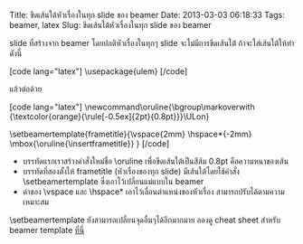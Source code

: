 Title: ขีดเส้นใต้หัวเรื่องในทุก slide ของ beamer 
Date: 2013-03-03 06:18:33
Tags: beamer, latex 
Slug: ขีดเส้นใต้หัวเรื่องในทุก slide ของ beamer 


slide ที่สร้างจาก beamer โดยปกติหัวเรื่องในทุกๆ slide จะไม่มีการขีดเส้นใต้ ถ้าจะใส่เส้นใต้ให้ทำดังนี้

[code lang="latex"]
\usepackage{ulem}
[/code]

แล้วต่อด้วย

[code lang="latex"]
\newcommand\oruline{\bgroup\markoverwith
{\textcolor{orange}{\rule[-0.5ex]{2pt}{0.8pt}}}\ULon}

\setbeamertemplate{frametitle}{\vspace{2mm} \hspace*{-2mm}  \mbox{\oruline{\insertframetitle}} }
[/code]
<ul>
	<li>บรรทัดแรกเราสร้างคำสั่งใหม่ชื่อ \oruline เพื่อขีดเส้นใต้เป็นสีส้ม 0.8pt คือความหนาของเส้น</li>
	<li>บรรทัดที่สองตั้งให้ frametitle (หัวเรื่องของทุก slide) มีเส้นใต้โดยใช้คำสั่ง \setbeamertemplate ซึ่งเอาไว้เปลี่ยนแม่แบบใน beamer</li>
	<li>ค่าของ \vspace และ \hspace* เอาไว้เลื่อนตำแหน่งของหัวเรื่อง สามารถปรับได้ตามความเหมาะสม</li>
</ul>
\setbeamertemplate ยังสามารถเปลี่ยนจุดอื่นๆได้อีกมากม<cite></cite>าย ลองดู cheat sheet สำหรับ beamer template <a href="http://www.cpt.univ-mrs.fr/~masson/latex/Beamer-appearance-cheat-sheet.pdf">ที่นี่</a>
